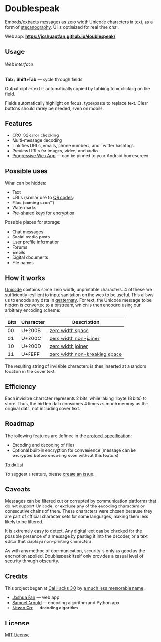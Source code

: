 # Doublespeak

Embeds/extracts messages as zero width Unicode characters in text, as a form of [steganography](https://en.wikipedia.org/wiki/Steganography). UI is optimized for real time chat.

Web app: __https://joshuaptfan.github.io/doublespeak/__

## Usage

###### Web interface

__Tab__ / __Shift+Tab__ &mdash; cycle through fields

Output ciphertext is automatically copied by tabbing to or clicking on the field.

Fields automatically highlight on focus, type/paste to replace text. Clear buttons should rarely be needed, even on mobile.

## Features

* CRC-32 error checking
* Multi-message decoding
* Linkifies URLs, emails, phone numbers, and Twitter hashtags
* Preview URLs for images, video, and audio
* [Progressive Web App](https://developers.google.com/web/progressive-web-apps/) &mdash; can be pinned to your Android homescreen

## Possible uses

What can be hidden:

* Text
* URLs (similar use to [QR codes](https://en.wikipedia.org/wiki/QR_code))
* Files (coming soon&trade;)
* Watermarks
* Pre-shared keys for encryption

Possible places for storage:

* Chat messages
* Social media posts
* User profile information
* Forums
* Emails
* Digital documents
* File names

## How it works

[Unicode](https://en.wikipedia.org/wiki/Unicode) contains some zero width, unprintable characters. 4 of these are sufficiently resilient to input sanitation on the web to be useful. This allows us to encode any data in [quaternary](https://en.wikipedia.org/wiki/Quaternary_numeral_system). For text, the Unicode message to be hidden is converted to a bitstream, which is then encoded using our arbitrary encoding scheme:

| Bits | Character | Description |
| ---- | --------- | ----------- |
| 00   | U+200B    | [zero width space](https://en.wikipedia.org/wiki/Zero-width_space) |
| 01   | U+200C    | [zero width non-joiner](https://en.wikipedia.org/wiki/Zero-width_non-joiner) |
| 10   | U+200D    | [zero width joiner](https://en.wikipedia.org/wiki/Zero-width_joiner) |
| 11   | U+FEFF    | [zero width non-breaking space](https://en.wikipedia.org/wiki/Byte_order_mark) |

The resulting string of invisible characters is then inserted at a random location in the cover text.

## Efficiency

Each invisible character represents 2 bits, while taking 1 byte (8 bits) to store. Thus, the hidden data consumes 4 times as much memory as the original data, not including cover text.

## Roadmap

The following features are defined in the [protocol specification](https://docs.google.com/spreadsheets/d/1sx-kw7LFz4f7Qrtmo68lRi8_msIRVGsvGhiQuWppR4A/):

* Encoding and decoding of files
* Optional built-in encryption for convenience (message can be encrypted before encoding even without this feature)

[To do list](https://github.com/joshuaptfan/doublespeak/projects/1)

To suggest a feature, please [create an issue](https://github.com/joshuaptfan/doublespeak/issues).

## Caveats

Messages can be filtered out or corrupted by communication platforms that do not support Unicode, or exclude any of the encoding characters or consecutive chains of them. These characters were chosen because they are part of official character sets for some languages, making them less likely to be filtered.

It is extremely easy to detect. Any digital text can be checked for the possible presence of a message by pasting it into the decoder, or a text editor that displays non-printing characters.

As with any method of communication, security is only as good as the encryption applied. Doublespeak itself only provides a casual level of security through obscurity.

## Credits

This project began at [Cal Hacks 3.0](https://calhacks3.devpost.com/) by [a much less memorable name](https://devpost.com/software/invisicrypt).

* [Joshua Fan](https://github.com/joshuaptfan) &mdash; web app
* [Samuel Arnold](https://github.com/Grond66) &mdash; encoding algorithm and Python app
* [Nitzan Orr](https://github.com/orrblue) &mdash; decoding algorithm

## License

[MIT License](https://joshuaptfan.mit-license.org/)
